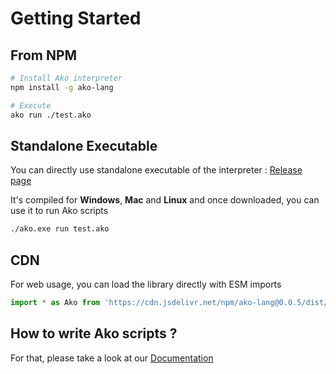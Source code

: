 # Getting Started

## From NPM

```sh
# Install Ako interpreter
npm install -g ako-lang

# Execute
ako run ./test.ako
```

## Standalone Executable

You can directly use standalone executable of the interpreter : [Release page](https://github.com/ako-lang/ako/releases)

It's compiled for **Windows**, **Mac** and **Linux** and once downloaded, you can use it to run Ako scripts
```sh
./ako.exe run test.ako
```

## CDN

For web usage, you can load the library directly with ESM imports
```js
import * as Ako from 'https://cdn.jsdelivr.net/npm/ako-lang@0.0.5/dist/web/ako-web.js'
```

## How to write Ako scripts ?

For that, please take a look at our [Documentation](https://ako-lang.github.io/ako/index.html#/./docs/grammar_basic)
